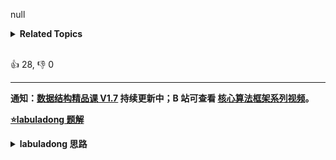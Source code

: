 null<details><summary><strong>Related Topics</strong></summary>树 | 深度优先搜索 | 二叉树</details><br>

<div>👍 28, 👎 0</div>

<div id="labuladong"><hr>

**通知：[数据结构精品课 V1.7](https://aep.h5.xeknow.com/s/1XJHEO) 持续更新中；B 站可查看 [核心算法框架系列视频](https://space.bilibili.com/14089380/channel/series)。**



<p><strong><a href="https://labuladong.github.io/article?qno=1644" target="_blank">⭐️labuladong 题解</a></strong></p>
<details><summary><strong>labuladong 思路</strong></summary>

## 基本思路

这题只要把 [235. 二叉搜索树的最近公共祖先](/problems/lowest-common-ancestor-of-a-binary-search-tree) 的解法稍微改一下就行了。

[235. 二叉搜索树的最近公共祖先](/problems/lowest-common-ancestor-of-a-binary-search-tree) 说 `p` 和 `q` 必然存在二叉树中，而这道题中 `p, q` 可能不存在，所以需要遍历整棵二叉树才能判断公共祖先是否存在。

所以可以用变量 `foundP` 和 `foundQ` 记录 `p` 和 `q` 是否存在。

**详细题解：[Git原理之最近公共祖先](https://appktavsiei5995.pc.xiaoe-tech.com/detail/i_62987959e4b01a4852072fa5/1)**

**标签：[二叉树](https://mp.weixin.qq.com/mp/appmsgalbum?__biz=MzAxODQxMDM0Mw==&action=getalbum&album_id=2121994699837177859)**

## 解法代码

```java
class Solution {
    public TreeNode lowestCommonAncestor(TreeNode root, TreeNode p, TreeNode q) {
        TreeNode res = LCA(root, p, q);
        if (foundP && foundQ) {
            return res;
        }
        return null;
    }

    boolean foundP = false, foundQ = false;

    // 定义：输入一棵二叉树，返回这棵二叉树中 `p` 和 `q` 的最近公共祖先。
    TreeNode LCA(TreeNode root, TreeNode p, TreeNode q) {
        // base case
        if (root == null) return null;

        TreeNode left = LCA(root.left, p, q);
        TreeNode right = LCA(root.right, p, q);

        if (root == p || root == q) {
            if (root == p) foundP = true;
            if (root == q) foundQ = true;
            return root;
        }
        // 情况 1
        if (left != null && right != null) {
            return root;
        }
        // 情况 2
        if (left == null && right == null) {
            return null;
        }
        // 情况 3
        return left == null ? right : left;
    }
}
```

**类似题目**：
  - [1650. 二叉树的最近公共祖先 III 🟠](/problems/lowest-common-ancestor-of-a-binary-tree-iii)
  - [1676. 二叉树的最近公共祖先 IV 🟠](/problems/lowest-common-ancestor-of-a-binary-tree-iv)
  - [235. 二叉搜索树的最近公共祖先 🟢](/problems/lowest-common-ancestor-of-a-binary-search-tree)
  - [236. 二叉树的最近公共祖先 🟠](/problems/lowest-common-ancestor-of-a-binary-tree)
  - [剑指 Offer 68 - I. 二叉搜索树的最近公共祖先 🟢](/problems/er-cha-sou-suo-shu-de-zui-jin-gong-gong-zu-xian-lcof)
  - [剑指 Offer 68 - II. 二叉树的最近公共祖先 🟢](/problems/er-cha-shu-de-zui-jin-gong-gong-zu-xian-lcof)

</details>
</div>



